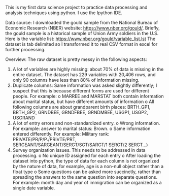 This is my first data science project to practice data processing and analysis techniques using python. I use the Ipython IDE. 

Data source:
I downloaded the gould sample from the National Bureau of Economic Research (NBER) website: https://www.nber.org/gould/.
Briefly, the gould sample is a historical sample of Union Army soldiers in the U.S. 
Here is the variable list:
https://www.nber.org/gould/variable_list.lst
The dataset is tab delimited so I transformed it to real CSV format in excel for further processing.

Overview:
The raw dataset is pretty messy in the following aspects:
1. A lot of variables are highly missing: about 70% of data is missing in the entire dataset. The dataset has 229 variables with 20,406 rows, and only 90 columns have less than 80% of information missing. 
2. Duplicate columns: Same information was asked slightly differently; I suspect that this is because different forms are used for different people. For example: 
   o	MARREE and MARSTAT both contain information about marital status, but have different amounts of information
   o	All following columns are about grandparent birth places: BRTH_GP1, BRTH_GP2, GRNDBEE, GRNDFBEE, GRNDMBEE, USGP1, USGP2, USGRAND 
3. A lot of entry errors and non-standardized entry. 
   o	Wrong information. For example: answer to marital status: Brown.
   o	Same information entered differently. For example:  Military rank: PRIVATE/PR/P/P./PRIVTE/PRT, SERGEANT/SARGEANT/SERGT/SGT/SARGT/1 SERGT/2 SERGT…)
4. Survey organization issues. This needs to be addressed in data processing.
   o	No unique ID assigned for each entry
   o	After loading the dataset into python, the type of data for each column is not organized by the nature of data, for example, age is a non-null object rather than a float type
   o	Some questions can be asked more succinctly, rather than spreading the answers to the same question into separate questions. For example: month day and year of immigration can be organized as a single date variable.
